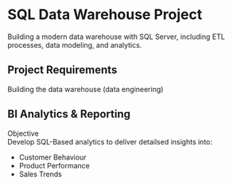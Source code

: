 <h1>SQL Data Warehouse Project</h1>
Building a modern data warehouse with SQL Server, including ETL processes, data modeling, and analytics.

<h2>Project Requirements</h2>
Building the data warehouse (data engineering)


<h2>BI Analytics & Reporting</h2>
Objective<br>
Develop SQL-Based analytics to deliver detailsed insights into:
<ul>
  <li>
    Customer Behaviour
  </li>
  <li>
    Product Performance
  </li>
  <li>
    Sales Trends
  </li>
</ul>
